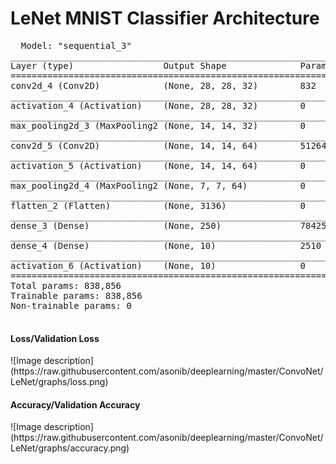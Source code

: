 # LeNet MNIST Classifier Architecture
<pre>
  Model: "sequential_3"
_________________________________________________________________
Layer (type)                 Output Shape              Param #   
=================================================================
conv2d_4 (Conv2D)            (None, 28, 28, 32)        832       
_________________________________________________________________
activation_4 (Activation)    (None, 28, 28, 32)        0         
_________________________________________________________________
max_pooling2d_3 (MaxPooling2 (None, 14, 14, 32)        0         
_________________________________________________________________
conv2d_5 (Conv2D)            (None, 14, 14, 64)        51264     
_________________________________________________________________
activation_5 (Activation)    (None, 14, 14, 64)        0         
_________________________________________________________________
max_pooling2d_4 (MaxPooling2 (None, 7, 7, 64)          0         
_________________________________________________________________
flatten_2 (Flatten)          (None, 3136)              0         
_________________________________________________________________
dense_3 (Dense)              (None, 250)               784250    
_________________________________________________________________
dense_4 (Dense)              (None, 10)                2510      
_________________________________________________________________
activation_6 (Activation)    (None, 10)                0         
=================================================================
Total params: 838,856
Trainable params: 838,856
Non-trainable params: 0
_________________________________________________________________
</pre>

<h4> Loss/Validation Loss</h4>
![Image description](https://raw.githubusercontent.com/asonib/deeplearning/master/ConvoNet/LeNet/graphs/loss.png)

<h4> Accuracy/Validation Accuracy</h4>
![Image description](https://raw.githubusercontent.com/asonib/deeplearning/master/ConvoNet/LeNet/graphs/accuracy.png)
